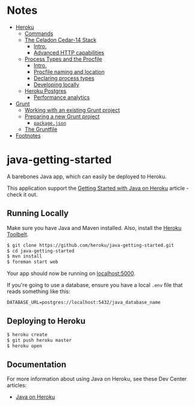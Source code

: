 # Notes
* [Heroku](./Notes.md#heroku)
    - [Commands](./Notes.md#commands)
    - [The Celadon Cedar-14 Stack](./Notes.md#the-celadon-cedar-14-stack)
        + [Intro.](./Notes.md#intro)
        + [Advanced HTTP capabilities](./Notes.md#advanced-http-capabilities)
    - [Process Types and the Procfile](./Notes.md#process-types-and-the-procfile)
        + [Intro.](./Notes.md#intro-1)
        + [Procfile naming and location](./Notes.md#procfile-naming-and-location)
        + [Declaring process types](./Notes.md#declaring-process-types)
        + [Developing locally](./Notes.md#developing-locally)
    - [Heroku Postgres](./Notes.md#heroku-postgres)
        + [Performance analytics](./Notes.md#performance-analytics)
* [Grunt](./Notes.md#grunt)
    - [Working with an existing Grunt project](./Notes.md#working-with-an-existing-grunt-project)
    - [Preparing a new Grunt project](./Notes.md#preparing-a-new-grunt-project)
        + [`package.json`](./Notes.md#packagejson)
    - [The Gruntfile](./Notes.md#the-gruntfile)
* [Footnotes](./Notes.md#footnotes)

# java-getting-started

A barebones Java app, which can easily be deployed to Heroku.  

This application support the [Getting Started with Java on Heroku](https://devcenter.heroku.com/articles/getting-started-with-java) article - check it out.

## Running Locally

Make sure you have Java and Maven installed.  Also, install the [Heroku Toolbelt](https://toolbelt.heroku.com/).

```sh
$ git clone https://github.com/heroku/java-getting-started.git
$ cd java-getting-started
$ mvn install
$ foreman start web
```

Your app should now be running on [localhost:5000](http://localhost:5000/).

If you're going to use a database, ensure you have a local `.env` file that reads something like this:

```
DATABASE_URL=postgres://localhost:5432/java_database_name
```

## Deploying to Heroku

```sh
$ heroku create
$ git push heroku master
$ heroku open
```

## Documentation

For more information about using Java on Heroku, see these Dev Center articles:

- [Java on Heroku](https://devcenter.heroku.com/categories/java)
